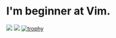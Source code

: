 <!--
**kugue99A/kugue99A** is a ✨ _special_ ✨ repository because its `README.md` (this file) appears on your GitHub profile.

Here are some ideas to get you started:

- 🔭 I’m currently working on ...
- 🌱 I’m currently learning ...
- 👯 I’m looking to collaborate on ...
- 🤔 I’m looking for help with ...
- 💬 Ask me about ...
- 📫 How to reach me: ...
- 😄 Pronouns: ...
- ⚡ Fun fact: ...
-->

# I'm beginner at Vim.

![](https://github-readme-stats.vercel.app/api?username=kugue99A&show_icons=true&bg_color=30,3485ff,e38ad5&title_color=fff&text_color=fff)
![](https://github-readme-stats.vercel.app/api/top-langs/?username=kugue99A&bg_color=30,3485ff,e38ad5&title_color=fff&text_color=fff)
[![trophy](https://github-profile-trophy.vercel.app/?username=kugue99A)](https://github.com/kugue99A/github-profile-trophy)
